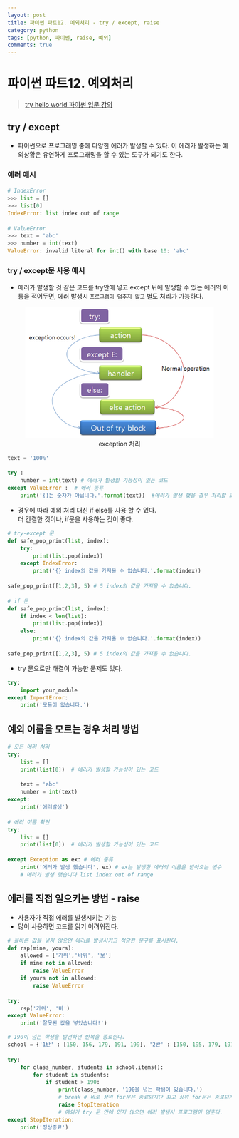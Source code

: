 ```yaml
---
layout: post
title: 파이썬 파트12. 예외처리 - try / except, raise
category: python
tags: [python, 파이썬, raise, 예외]
comments: true
---
```

# 파이썬 파트12. 예외처리
> [try hello world 파이썬 입문 강의 ](http://tryhelloworld.co.kr/courses/%ED%8C%8C%EC%9D%B4%EC%8D%AC-%EC%9E%85%EB%AC%B8)      

## try / except
- 파이썬으로 프로그래밍 중에 다양한 에러가 발생할 수 있다. 이 에러가 발생하는 예외상황은 유연하게 프로그래밍을 할 수 있는 도구가 되기도 한다.

### 에러 예시

```python
# IndexError
>>> list = []
>>> list[0]
IndexError: list index out of range

# ValueError
>>> text = 'abc'
>>> number = int(text)
ValueError: invalid literal for int() with base 10: 'abc'
```

### try / except문 사용 예시
- 에러가 발생할 것 같은 코드를 try안에 넣고 except 뒤에 발생할 수 있는 에러의 이름을 적어두면,
  에러 발생시 `프로그램이 멈추지 않고` 별도 처리가 가능하다.

<center>
<figure>
<img src="/assets/post-img/python/exception.png" alt="views">
<figcaption>exception 처리</figcaption>
</figure>
</center>

```python
text = '100%'

try :
    number = int(text) # 에러가 발생할 가능성이 있는 코드
except ValueError :  # 에러 종류
    print('{}는 숫자가 아닙니다.'.format(text))  #에러가 발생 했을 경우 처리할 코드
```

- 경우에 따라 예외 처리 대신 if else를 사용 할 수 있다.   
  더 간결한 것이나, if문을 사용하는 것이 좋다.

```python
# try-except 문
def safe_pop_print(list, index):
    try:
        print(list.pop(index))
    except IndexError:
        print('{} index의 값을 가져올 수 없습니다.'.format(index))

safe_pop_print([1,2,3], 5) # 5 index의 값을 가져올 수 없습니다.

# if 문
def safe_pop_print(list, index):
    if index < len(list):
        print(list.pop(index))
    else:
        print('{} index의 값을 가져올 수 없습니다.'.format(index))

safe_pop_print([1,2,3], 5) # 5 index의 값을 가져올 수 없습니다.
```

- try 문으로만 해결이 가능한 문제도 있다.

```python
try:
    import your_module
except ImportError:
    print('모듈이 없습니다.')
```

## 예외 이름을 모르는 경우 처리 방법

```python
# 모든 에러 처리
try:
    list = []
    print(list[0])  # 에러가 발생할 가능성이 있는 코드

    text = 'abc'
    number = int(text)
except:
    print('에러발생')

# 에러 이름 확인
try:
    list = []
    print(list[0])  # 에러가 발생할 가능성이 있는 코드

except Exception as ex: # 에러 종류
    print('에러가 발생 했습니다', ex) # ex는 발생한 에러의 이름을 받아오는 변수
    # 에러가 발생 했습니다 list index out of range
```

## 에러를 직접 일으키는 방법 - raise
- 사용자가 직접 에러를 발생시키는 기능
- 많이 사용하면 코드를 읽기 어려워진다.

```python
# 올바른 값을 넣지 않으면 에러를 발생시키고 적당한 문구를 표시한다.
def rsp(mine, yours):
    allowed = ['가위','바위', '보']
    if mine not in allowed:
        raise ValueError
    if yours not in allowed:
        raise ValueError

try:
    rsp('가위', '바')
except ValueError:
    print('잘못된 값을 넣었습니다!')
```

```python
# 190이 넘는 학생을 발견하면 반복을 종료한다.
school = {'1반' : [150, 156, 179, 191, 199], '2반' : [150, 195, 179, 191, 199]}

try:
    for class_number, students in school.items():
        for student in students:
            if student > 190:
                print(class_number, '190을 넘는 학생이 있습니다.')
                # break # 바로 상위 for문은 종료되지만 최고 상위 for문은 종료되지 않는다.
                raise StopIteration
                # 예외가 try 문 안에 있지 않으면 에러 발생시 프로그램이 멈춘다.
except StopIteration:
    print('정상종료')                
```
